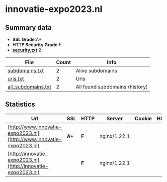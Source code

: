 

# innovatie-expo2023.nl
## Summary data


 - **SSL Grade**:A+
 - **HTTP Security Grade**:F
 - **[security.txt](https://www.digitaleoverheid.nl/nieuws/standaard-security-txt-nu-verplicht-voor-overheid/)**:2


| File       | Count | Info |
|------------|-------|------|
|[subdomains.txt](/data/innovatie-expo2023.nl/subdomains.txt)|2|Alive subdomains|
|[urls.txt](/data/innovatie-expo2023.nl/urls.txt)|2|Urls|
|[all_subdomains.txt](/data/innovatie-expo2023.nl/all_subdomains.txt)|2|All found subdomains (history)|


## Statistics


| Url | SSL | HTTP | Server | Cookie | HSTS | CORS | CTO | CSP | XFO | XXP | RP |FP| Tech |Title |
|--------|-------|-------|------|------|------|------|------|------|------|------|------|------|------|------|
|[http://www.innovatie-expo2023.nl](http://www.innovatie-expo2023.nl)| **A+**| **F**|nginx/1.22.1| | | | | | | | :white_check_mark: | |Nginx:1.22.1|Oops, something...|
|[http://innovatie-expo2023.nl](http://innovatie-expo2023.nl)| | **F**|nginx/1.22.1| | | | | | | | :white_check_mark: | |Nginx:1.22.1|301 Moved Perman...|

